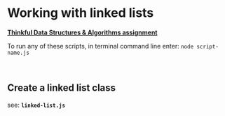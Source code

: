 # Working with linked lists

**[Thinkful Data Structures & Algorithms assignment](https://courses.thinkful.com/dsa-v1/checkpoint/5#assignment)**

To run any of these scripts, in terminal command line enter: `node script-name.js`

<br />


## Create a linked list class

see: **`linked-list.js`**